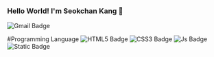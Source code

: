 ### Hello World! I'm Seokchan Kang 👋

![Gmail Badge](https://img.shields.io/badge/ksc2562%40gmail.com-EA4335?style=flat-square&logo=Gmail&logoColor=white&link=mailto%3Aksc2562%40gmail.com)



#Programming Language
![HTML5 Badge](https://img.shields.io/badge/HTML5-E34F26?style=flat-square&logo=HTML5&logoColor=white)
![CSS3 Badge](https://img.shields.io/badge/CSS3-1572B6?style=flat-square&logo=CSS3&logoColor=white)
![Js Badge](https://img.shields.io/badge/JavaScript-F7DF1E?style=flat-square&logo=javascript&logoColor=black)
![Static Badge](https://img.shields.io/badge/Spring-6DB33F?style=flat-square&logo=Spring&logoColor=white)



<!--
**Razzvill/Razzvill** is a ✨ _special_ ✨ repository because its `README.md` (this file) appears on your GitHub profile.

Here are some ideas to get you started:

- 🔭 I’m currently working on ...
- 🌱 I’m currently learning ...
- 👯 I’m looking to collaborate on ...
- 🤔 I’m looking for help with ...
- 💬 Ask me about ...
- 📫 How to reach me: ...
- 😄 Pronouns: ...
- ⚡ Fun fact: ...
-->
